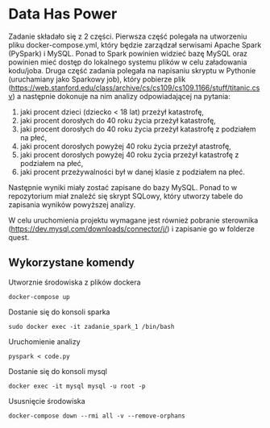 # Data Has Power
Zadanie składało się z 2 części. Pierwsza część polegała na utworzeniu pliku docker-compose.yml, który będzie zarządzał serwisami Apache Spark (PySpark) i MySQL. Ponad to Spark powinien widzieć bazę MySQL oraz powinien mieć dostęp do lokalnego systemu plików w celu załadowania kodu/joba. Druga część zadania polegała na napisaniu skryptu w Pythonie (uruchamiany jako Sparkowy job), który pobierze plik (https://web.stanford.edu/class/archive/cs/cs109/cs109.1166/stuff/titanic.csv) a następnie dokonuje na nim analizy odpowiadającej na pytania:
1. jaki procent dzieci (dziecko < 18 lat) przeżył katastrofę,
2. jaki procent dorosłych do 40 roku życia przeżył katastrofę,
3. jaki procent dorosłych do 40 roku życia przeżył katastrofę z podziałem na płeć,
4. jaki procent dorosłych powyżej 40 roku życia przeżył atastrofę,
5. jaki procent dorosłych powyżej 40 roku życia przeżył katastrofę z podziałem na płeć,
6. jaki procent przeżywalności był w danej klasie z podziałem na płeć.

Następnie wyniki miały zostać zapisane do bazy MySQL. Ponad to w repozytorium miał znaleźć się skrypt SQLowy, który utworzy tabele do zapisania wyników powyższej analizy.

W celu uruchomienia projektu wymagane jest również pobranie sterownika (https://dev.mysql.com/downloads/connector/j/) i zapisanie go w folderze quest.

## Wykorzystane komendy
Utworznie środowiska z plików dockera
```
docker-compose up
```
Dostanie się do konsoli sparka
```
sudo docker exec -it zadanie_spark_1 /bin/bash
```
Uruchomienie analizy
```
pyspark < code.py
```
Dostanie się do konsoli mysql
```
docker exec -it mysql mysql -u root -p 
```
Ususnięcie środowiska
```
docker-compose down --rmi all -v --remove-orphans
```
